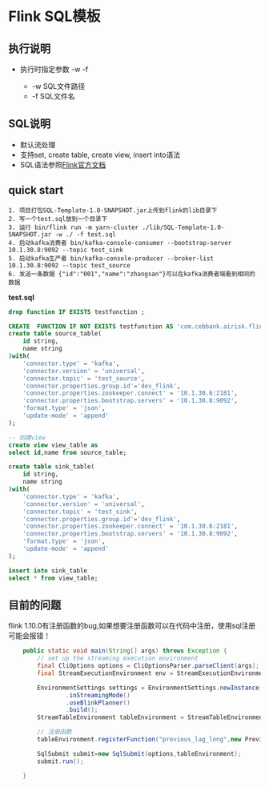 # Flink SQL模板
## 执行说明
* 执行时指定参数 -w <work-space-dir> -f <sql-file>
    + -w SQL文件路径
    + -f SQL文件名

## SQL说明
* 默认流处理
* 支持set, create table, create view, insert into语法
* SQL语法参照[Flink官方文档](https://ci.apache.org/projects/flink/flink-docs-release-1.10/dev/table/sql/queries.html "Flink sql queries")

## quick start

```shell
1. 项目打包SQL-Template-1.0-SNAPSHOT.jar上传到flink的lib目录下
2. 写一个test.sql放到一个目录下
3. 运行 bin/flink run -m yarn-cluster ./lib/SQL-Template-1.0-SNAPSHOT.jar -w ./ -f test.sql
4. 启动kafka消费者 bin/kafka-console-consumer --bootstrap-server 10.1.30.8:9092 --topic test_sink
5. 启动kafka生产者 bin/kafka-console-producer --broker-list 10.1.30.8:9092 --topic test_source
6. 发送一条数据 {"id":"001","name":"zhangsan"}可以在kafka消费者端看到相同的数据
```

**test.sql**

```sql
drop function IF EXISTS testfunction ;

CREATE  FUNCTION IF NOT EXISTS testfunction AS 'com.cebbank.airisk.flink.udaf.TestFunction';
create table source_table(
	id string,
	name string
)with(
	'connector.type' = 'kafka',
	'connector.version' = 'universal',
	'connector.topic' = 'test_source',
	'connector.properties.group.id'='dev_flink',
	'connector.properties.zookeeper.connect' = '10.1.30.6:2181',
	'connector.properties.bootstrap.servers' = '10.1.30.8:9092',
	'format.type' = 'json',
	'update-mode' = 'append'
);

-- 创建view
create view view_table as
select id,name from source_table;

create table sink_table(
	id string,
	name string
)with(
	'connector.type' = 'kafka',
	'connector.version' = 'universal',
	'connector.topic' = 'test_sink',
	'connector.properties.group.id'='dev_flink',
	'connector.properties.zookeeper.connect' = '10.1.30.6:2181',
	'connector.properties.bootstrap.servers' = '10.1.30.8:9092',
	'format.type' = 'json',
	'update-mode' = 'append'
);

insert into sink_table
select * from view_table;
```

## 目前的问题

flink 1.10.0有注册函数的bug,如果想要注册函数可以在代码中注册，使用sql注册可能会报错！
```java
	public static void main(String[] args) throws Exception {
		// set up the streaming execution environment
		final CliOptions options = CliOptionsParser.parseClient(args);
		final StreamExecutionEnvironment env = StreamExecutionEnvironment.getExecutionEnvironment();

		EnvironmentSettings settings = EnvironmentSettings.newInstance()
				.inStreamingMode()
				.useBlinkPlanner()
				.build();
		StreamTableEnvironment tableEnvironment = StreamTableEnvironment.create(env, settings);

		// 注册函数
		tableEnvironment.registerFunction("previous_lag_long",new PreviousValueAggFunction.LongPreviousValueAggFunction());

		SqlSubmit submit=new SqlSubmit(options,tableEnvironment);
		submit.run();

	}
```
